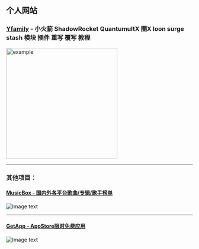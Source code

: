 ## 个人网站
### [Yfamily](https://whatshub.top)  - 小火箭 ShadowRocket QuantumultX 圈X loon surge stash 模块 插件 重写 覆写 教程
<img src="https://whatshub.top/IMG/dark.png" alt="example" width="300px">
<hr/>

### 其他项目： 

<h4><a href="https://music.hitboxes.top"  target="_blank">MusicBox - 国内外各平台歌曲/专辑/歌手榜单</a></h4>
<img alt="Image text" src="https://whatshub.top/IMG/musicbox.png" style="max-width:300px" />  
<hr/>
<h4><a href="https://app.hitboxes.top"  target="_blank">GetApp - AppStore限时免费应用</a></h4>
<img alt="Image text" src="https://whatshub.top/IMG/freeapp.png" style="max-width:300px"/>  
